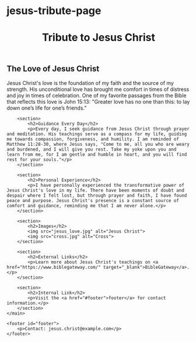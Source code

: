# jesus-tribute-page
<!DOCTYPE html>
<html lang="en">
<head>
    <meta charset="UTF-8">
    <meta name="viewport" content="width=device-width, initial-scale=1.0">
    <title>Tribute to Jesus Christ</title>
    <meta name="description" content="A tribute to Jesus Christ, the central figure of Christianity.">
</head>
<body>
    <header>
        <h1>Tribute to Jesus Christ</h1>
    </header>
    <main>
        <section>
            <h2>The Love of Jesus Christ</h2>
            <p>Jesus Christ's love is the foundation of my faith and the source of my strength. His unconditional love has brought me comfort in times of distress and joy in times of celebration. One of my favorite passages from the Bible that reflects this love is John 15:13: "Greater love has no one than this: to lay down one’s life for one’s friends."</p>
        </section>
        
        <section>
            <h2>Guidance Every Day</h2>
            <p>Every day, I seek guidance from Jesus Christ through prayer and meditation. His teachings serve as a compass for my life, guiding me towards compassion, forgiveness, and humility. I am reminded of Matthew 11:28-30, where Jesus says, "Come to me, all you who are weary and burdened, and I will give you rest. Take my yoke upon you and learn from me, for I am gentle and humble in heart, and you will find rest for your souls."</p>
        </section>
        
        <section>
            <h2>Personal Experience</h2>
            <p>I have personally experienced the transformative power of Jesus Christ's love in my life. There have been moments of doubt and despair where I felt lost, but through prayer and faith, I have found peace and purpose. Jesus Christ's presence is a constant source of comfort and guidance, reminding me that I am never alone.</p>
        </section>
        
        <section>
            <h2>Images</h2>
            <img src="jesus_love.jpg" alt="Jesus Christ">
            <img src="cross.jpg" alt="Cross">
        </section>
        
        <section>
            <h2>External Links</h2>
            <p>Learn more about Jesus Christ's teachings on <a href="https://www.biblegateway.com/" target="_blank">BibleGateway</a>.</p>
        </section>
        
        <section>
            <h2>Internal Link</h2>
            <p>Visit the <a href="#footer">footer</a> for contact information.</p>
        </section>
    </main>
    
    <footer id="footer">
        <p>Contact: jesus.christ@example.com</p>
    </footer>
</body>
</html>
